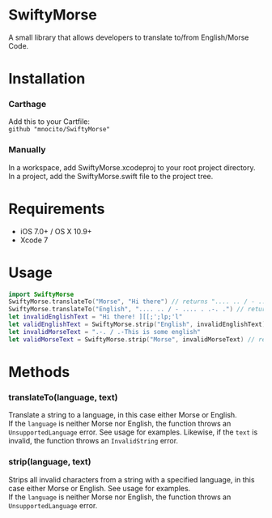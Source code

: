 # SwiftyMorse
A small library that allows developers to translate to/from English/Morse Code.
# Installation
### Carthage
Add this to your Cartfile:  
```` github "mnocito/SwiftyMorse"  ````
### Manually
In a workspace, add SwiftyMorse.xcodeproj to your root project directory.  
In a project, add the SwiftyMorse.swift file to the project tree.
# Requirements
* iOS 7.0+ / OS X 10.9+
* Xcode 7  
# Usage
```swift
import SwiftyMorse
SwiftyMorse.translateTo("Morse", "Hi there") // returns ".... .. / - .... . .-. ."
SwiftyMorse.translateTo("English", ".... .. / - .... . .-. .") // returns "HI THERE"
let invalidEnglishText = "Hi there! ][[;';lp;'l"
let validEnglishText = SwiftyMorse.strip("English", invalidEnglishText) // returns "Hi there"
let invalidMorseText = ".-. / .-This is some english"
let validMorseText = SwiftyMorse.strip("Morse", invalidMorseText) // returns ".-. / .-"
```
# Methods
### translateTo(language, text)
Translate a string to a language, in this case either Morse or English.  
If the ````language```` is neither Morse nor English, the function throws an ````UnsupportedLanguage```` error. See usage for examples. 
Likewise, if the ````text```` is invalid, the function throws an ````InvalidString```` error.
### strip(language, text)
Strips all invalid characters from a string with a specified language, in this case either Morse or English. See usage for examples.  
If the ````language```` is neither Morse nor English, the function throws an ````UnsupportedLanguage```` error.  
